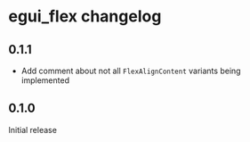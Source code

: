 # egui_flex changelog

## 0.1.1

- Add comment about not all `FlexAlignContent` variants being implemented

## 0.1.0

Initial release
